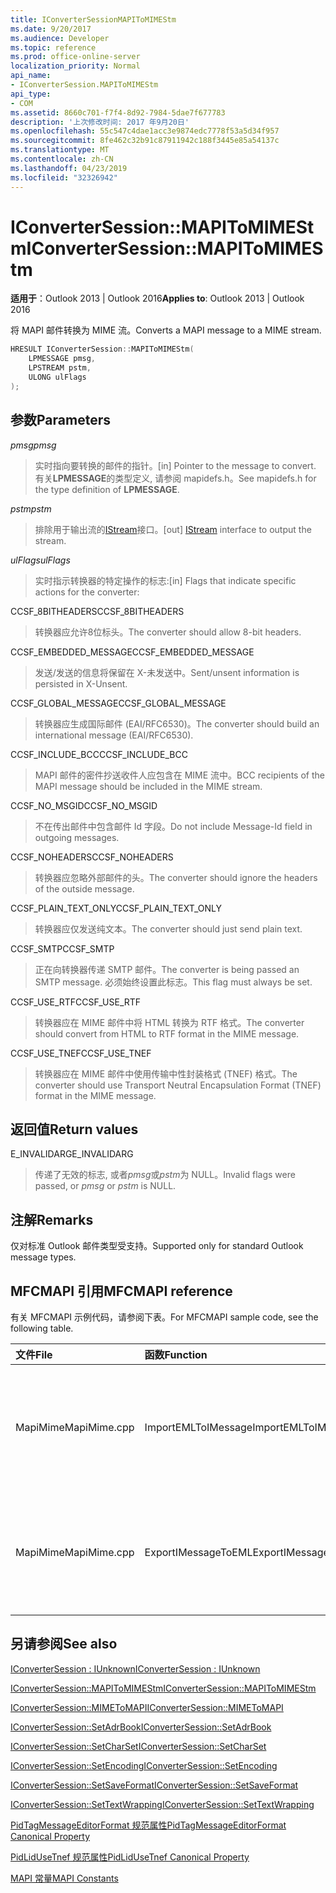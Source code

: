 ```yaml
---
title: IConverterSessionMAPIToMIMEStm
ms.date: 9/20/2017
ms.audience: Developer
ms.topic: reference
ms.prod: office-online-server
localization_priority: Normal
api_name:
- IConverterSession.MAPIToMIMEStm
api_type:
- COM
ms.assetid: 8660c701-f7f4-8d92-7984-5dae7f677783
description: '上次修改时间: 2017 年9月20日'
ms.openlocfilehash: 55c547c4dae1acc3e9874edc7778f53a5d34f957
ms.sourcegitcommit: 8fe462c32b91c87911942c188f3445e85a54137c
ms.translationtype: MT
ms.contentlocale: zh-CN
ms.lasthandoff: 04/23/2019
ms.locfileid: "32326942"
---
```

# <a name="iconvertersessionmapitomimestm"></a><span data-ttu-id="88540-103">IConverterSession::MAPIToMIMEStm</span><span class="sxs-lookup"><span data-stu-id="88540-103">IConverterSession::MAPIToMIMEStm</span></span>
 
  
<span data-ttu-id="88540-104">**适用于**：Outlook 2013 | Outlook 2016</span><span class="sxs-lookup"><span data-stu-id="88540-104">**Applies to**: Outlook 2013 | Outlook 2016</span></span> 
  
<span data-ttu-id="88540-105">将 MAPI 邮件转换为 MIME 流。</span><span class="sxs-lookup"><span data-stu-id="88540-105">Converts a MAPI message to a MIME stream.</span></span>
  
```cpp
HRESULT IConverterSession::MAPIToMIMEStm( 
    LPMESSAGE pmsg, 
    LPSTREAM pstm, 
    ULONG ulFlags 
);
```

## <a name="parameters"></a><span data-ttu-id="88540-106">参数</span><span class="sxs-lookup"><span data-stu-id="88540-106">Parameters</span></span>

 <span data-ttu-id="88540-107">_pmsg_</span><span class="sxs-lookup"><span data-stu-id="88540-107">_pmsg_</span></span>
  
> <span data-ttu-id="88540-108">实时指向要转换的邮件的指针。</span><span class="sxs-lookup"><span data-stu-id="88540-108">[in] Pointer to the message to convert.</span></span> <span data-ttu-id="88540-109">有关**LPMESSAGE**的类型定义, 请参阅 mapidefs.h。</span><span class="sxs-lookup"><span data-stu-id="88540-109">See mapidefs.h for the type definition of **LPMESSAGE**.</span></span>
    
 <span data-ttu-id="88540-110">_pstm_</span><span class="sxs-lookup"><span data-stu-id="88540-110">_pstm_</span></span>
  
> <span data-ttu-id="88540-111">排除用于输出流的[IStream](https://msdn.microsoft.com/library/aa380034%28VS.85%29.aspx)接口。</span><span class="sxs-lookup"><span data-stu-id="88540-111">[out] [IStream](https://msdn.microsoft.com/library/aa380034%28VS.85%29.aspx) interface to output the stream.</span></span> 
    
 <span data-ttu-id="88540-112">_ulFlags_</span><span class="sxs-lookup"><span data-stu-id="88540-112">_ulFlags_</span></span>
  
>  <span data-ttu-id="88540-113">实时指示转换器的特定操作的标志:</span><span class="sxs-lookup"><span data-stu-id="88540-113">[in] Flags that indicate specific actions for the converter:</span></span> 
    
<span data-ttu-id="88540-114">CCSF_8BITHEADERS</span><span class="sxs-lookup"><span data-stu-id="88540-114">CCSF_8BITHEADERS</span></span>
  
> <span data-ttu-id="88540-115">转换器应允许8位标头。</span><span class="sxs-lookup"><span data-stu-id="88540-115">The converter should allow 8-bit headers.</span></span>
    
<span data-ttu-id="88540-116">CCSF_EMBEDDED_MESSAGE</span><span class="sxs-lookup"><span data-stu-id="88540-116">CCSF_EMBEDDED_MESSAGE</span></span>
  
> <span data-ttu-id="88540-117">发送/发送的信息将保留在 X-未发送中。</span><span class="sxs-lookup"><span data-stu-id="88540-117">Sent/unsent information is persisted in X-Unsent.</span></span>
    
<span data-ttu-id="88540-118">CCSF_GLOBAL_MESSAGE</span><span class="sxs-lookup"><span data-stu-id="88540-118">CCSF_GLOBAL_MESSAGE</span></span>
  
> <span data-ttu-id="88540-119">转换器应生成国际邮件 (EAI/RFC6530)。</span><span class="sxs-lookup"><span data-stu-id="88540-119">The converter should build an international message (EAI/RFC6530).</span></span>
    
<span data-ttu-id="88540-120">CCSF_INCLUDE_BCC</span><span class="sxs-lookup"><span data-stu-id="88540-120">CCSF_INCLUDE_BCC</span></span>
  
> <span data-ttu-id="88540-121">MAPI 邮件的密件抄送收件人应包含在 MIME 流中。</span><span class="sxs-lookup"><span data-stu-id="88540-121">BCC recipients of the MAPI message should be included in the MIME stream.</span></span>
    
<span data-ttu-id="88540-122">CCSF_NO_MSGID</span><span class="sxs-lookup"><span data-stu-id="88540-122">CCSF_NO_MSGID</span></span>
  
> <span data-ttu-id="88540-123">不在传出邮件中包含邮件 Id 字段。</span><span class="sxs-lookup"><span data-stu-id="88540-123">Do not include Message-Id field in outgoing messages.</span></span>
    
<span data-ttu-id="88540-124">CCSF_NOHEADERS</span><span class="sxs-lookup"><span data-stu-id="88540-124">CCSF_NOHEADERS</span></span>
  
> <span data-ttu-id="88540-125">转换器应忽略外部邮件的头。</span><span class="sxs-lookup"><span data-stu-id="88540-125">The converter should ignore the headers of the outside message.</span></span>
    
<span data-ttu-id="88540-126">CCSF_PLAIN_TEXT_ONLY</span><span class="sxs-lookup"><span data-stu-id="88540-126">CCSF_PLAIN_TEXT_ONLY</span></span>
  
> <span data-ttu-id="88540-127">转换器应仅发送纯文本。</span><span class="sxs-lookup"><span data-stu-id="88540-127">The converter should just send plain text.</span></span>
    
<span data-ttu-id="88540-128">CCSF_SMTP</span><span class="sxs-lookup"><span data-stu-id="88540-128">CCSF_SMTP</span></span>
  
> <span data-ttu-id="88540-129">正在向转换器传递 SMTP 邮件。</span><span class="sxs-lookup"><span data-stu-id="88540-129">The converter is being passed an SMTP message.</span></span> <span data-ttu-id="88540-130">必须始终设置此标志。</span><span class="sxs-lookup"><span data-stu-id="88540-130">This flag must always be set.</span></span>
    
<span data-ttu-id="88540-131">CCSF_USE_RTF</span><span class="sxs-lookup"><span data-stu-id="88540-131">CCSF_USE_RTF</span></span>
  
> <span data-ttu-id="88540-132">转换器应在 MIME 邮件中将 HTML 转换为 RTF 格式。</span><span class="sxs-lookup"><span data-stu-id="88540-132">The converter should convert from HTML to RTF format in the MIME message.</span></span>
    
<span data-ttu-id="88540-133">CCSF_USE_TNEF</span><span class="sxs-lookup"><span data-stu-id="88540-133">CCSF_USE_TNEF</span></span>
  
> <span data-ttu-id="88540-134">转换器应在 MIME 邮件中使用传输中性封装格式 (TNEF) 格式。</span><span class="sxs-lookup"><span data-stu-id="88540-134">The converter should use Transport Neutral Encapsulation Format (TNEF) format in the MIME message.</span></span>
    
## <a name="return-values"></a><span data-ttu-id="88540-135">返回值</span><span class="sxs-lookup"><span data-stu-id="88540-135">Return values</span></span>

<span data-ttu-id="88540-136">E_INVALIDARG</span><span class="sxs-lookup"><span data-stu-id="88540-136">E_INVALIDARG</span></span>
  
> <span data-ttu-id="88540-137">传递了无效的标志, 或者*pmsg*或*pstm*为 NULL。</span><span class="sxs-lookup"><span data-stu-id="88540-137">Invalid flags were passed, or  *pmsg*  or  *pstm*  is NULL.</span></span> 
    
## <a name="remarks"></a><span data-ttu-id="88540-138">注解</span><span class="sxs-lookup"><span data-stu-id="88540-138">Remarks</span></span>

<span data-ttu-id="88540-139">仅对标准 Outlook 邮件类型受支持。</span><span class="sxs-lookup"><span data-stu-id="88540-139">Supported only for standard Outlook message types.</span></span>
  
## <a name="mfcmapi-reference"></a><span data-ttu-id="88540-140">MFCMAPI 引用</span><span class="sxs-lookup"><span data-stu-id="88540-140">MFCMAPI reference</span></span>

<span data-ttu-id="88540-141">有关 MFCMAPI 示例代码，请参阅下表。</span><span class="sxs-lookup"><span data-stu-id="88540-141">For MFCMAPI sample code, see the following table.</span></span>
  
|<span data-ttu-id="88540-142">**文件**</span><span class="sxs-lookup"><span data-stu-id="88540-142">**File**</span></span>|<span data-ttu-id="88540-143">**函数**</span><span class="sxs-lookup"><span data-stu-id="88540-143">**Function**</span></span>|<span data-ttu-id="88540-144">**备注**</span><span class="sxs-lookup"><span data-stu-id="88540-144">**Comment**</span></span>|
|:-----|:-----|:-----|
|<span data-ttu-id="88540-145">MapiMime</span><span class="sxs-lookup"><span data-stu-id="88540-145">MapiMime.cpp</span></span>  <br/> |<span data-ttu-id="88540-146">ImportEMLToIMessage</span><span class="sxs-lookup"><span data-stu-id="88540-146">ImportEMLToIMessage</span></span>  <br/> |<span data-ttu-id="88540-147">MFCMAPI 使用 MimeToMAPI 将 .eml 文件转换为 MAPI 邮件。</span><span class="sxs-lookup"><span data-stu-id="88540-147">MFCMAPI uses MimeToMAPI to convert an EML file to a MAPI message.</span></span>  <br/> |
|<span data-ttu-id="88540-148">MapiMime</span><span class="sxs-lookup"><span data-stu-id="88540-148">MapiMime.cpp</span></span>  <br/> |<span data-ttu-id="88540-149">ExportIMessageToEML</span><span class="sxs-lookup"><span data-stu-id="88540-149">ExportIMessageToEML</span></span>  <br/> |<span data-ttu-id="88540-150">MFCMAPI 使用 MAPIToMIMEStm 将 MAPI 邮件转换为 .eml 文件。</span><span class="sxs-lookup"><span data-stu-id="88540-150">MFCMAPI uses MAPIToMIMEStm to convert a MAPI message to an EML file.</span></span>  <br/> |
   
## <a name="see-also"></a><span data-ttu-id="88540-151">另请参阅</span><span class="sxs-lookup"><span data-stu-id="88540-151">See also</span></span>



[<span data-ttu-id="88540-152">IConverterSession : IUnknown</span><span class="sxs-lookup"><span data-stu-id="88540-152">IConverterSession : IUnknown</span></span>](iconvertersessioniunknown.md)
  
[<span data-ttu-id="88540-153">IConverterSession::MAPIToMIMEStm</span><span class="sxs-lookup"><span data-stu-id="88540-153">IConverterSession::MAPIToMIMEStm</span></span>](iconvertersession-mapitomimestm.md)
  
[<span data-ttu-id="88540-154">IConverterSession::MIMEToMAPI</span><span class="sxs-lookup"><span data-stu-id="88540-154">IConverterSession::MIMEToMAPI</span></span>](iconvertersession-mimetomapi.md)
  
[<span data-ttu-id="88540-155">IConverterSession::SetAdrBook</span><span class="sxs-lookup"><span data-stu-id="88540-155">IConverterSession::SetAdrBook</span></span>](iconvertersession-setadrbook.md)
  
[<span data-ttu-id="88540-156">IConverterSession::SetCharSet</span><span class="sxs-lookup"><span data-stu-id="88540-156">IConverterSession::SetCharSet</span></span>](iconvertersession-setcharset.md)
  
[<span data-ttu-id="88540-157">IConverterSession::SetEncoding</span><span class="sxs-lookup"><span data-stu-id="88540-157">IConverterSession::SetEncoding</span></span>](iconvertersession-setencoding.md)
  
[<span data-ttu-id="88540-158">IConverterSession::SetSaveFormat</span><span class="sxs-lookup"><span data-stu-id="88540-158">IConverterSession::SetSaveFormat</span></span>](iconvertersession-setsaveformat.md)
  
[<span data-ttu-id="88540-159">IConverterSession::SetTextWrapping</span><span class="sxs-lookup"><span data-stu-id="88540-159">IConverterSession::SetTextWrapping</span></span>](iconvertersession-settextwrapping.md)
  
[<span data-ttu-id="88540-160">PidTagMessageEditorFormat 规范属性</span><span class="sxs-lookup"><span data-stu-id="88540-160">PidTagMessageEditorFormat Canonical Property</span></span>](pidtagmessageeditorformat-canonical-property.md)
  
[<span data-ttu-id="88540-161">PidLidUseTnef 规范属性</span><span class="sxs-lookup"><span data-stu-id="88540-161">PidLidUseTnef Canonical Property</span></span>](pidlidusetnef-canonical-property.md)


[<span data-ttu-id="88540-162">MAPI 常量</span><span class="sxs-lookup"><span data-stu-id="88540-162">MAPI Constants</span></span>](mapi-constants.md)

